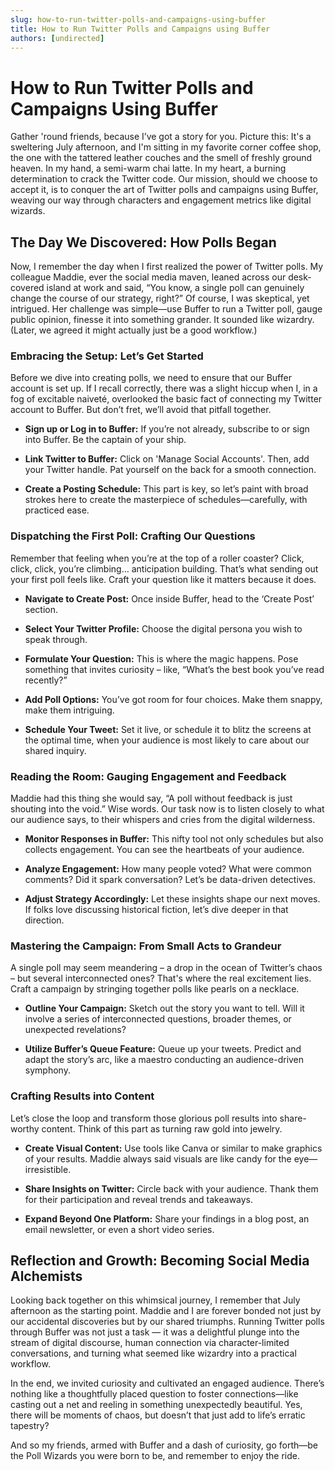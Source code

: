 ```yaml
---
slug: how-to-run-twitter-polls-and-campaigns-using-buffer
title: How to Run Twitter Polls and Campaigns using Buffer
authors: [undirected]
---
```



# How to Run Twitter Polls and Campaigns Using Buffer

Gather 'round friends, because I’ve got a story for you. Picture this: It's a sweltering July afternoon, and I'm sitting in my favorite corner coffee shop, the one with the tattered leather couches and the smell of freshly ground heaven. In my hand, a semi-warm chai latte. In my heart, a burning determination to crack the Twitter code. Our mission, should we choose to accept it, is to conquer the art of Twitter polls and campaigns using Buffer, weaving our way through characters and engagement metrics like digital wizards.

## The Day We Discovered: How Polls Began

Now, I remember the day when I first realized the power of Twitter polls. My colleague Maddie, ever the social media maven, leaned across our desk-covered island at work and said, “You know, a single poll can genuinely change the course of our strategy, right?” Of course, I was skeptical, yet intrigued. Her challenge was simple—use Buffer to run a Twitter poll, gauge public opinion, finesse it into something grander. It sounded like wizardry. (Later, we agreed it might actually just be a good workflow.)

### Embracing the Setup: Let’s Get Started

Before we dive into creating polls, we need to ensure that our Buffer account is set up. If I recall correctly, there was a slight hiccup when I, in a fog of excitable naiveté, overlooked the basic fact of connecting my Twitter account to Buffer. But don’t fret, we’ll avoid that pitfall together.

- **Sign up or Log in to Buffer:** If you’re not already, subscribe to or sign into Buffer. Be the captain of your ship.
  
- **Link Twitter to Buffer:** Click on 'Manage Social Accounts'. Then, add your Twitter handle. Pat yourself on the back for a smooth connection.

- **Create a Posting Schedule:** This part is key, so let’s paint with broad strokes here to create the masterpiece of schedules—carefully, with practiced ease.

### Dispatching the First Poll: Crafting Our Questions

Remember that feeling when you’re at the top of a roller coaster? Click, click, click, you’re climbing… anticipation building. That’s what sending out your first poll feels like. Craft your question like it matters because it does.

- **Navigate to Create Post:** Once inside Buffer, head to the ‘Create Post’ section.

- **Select Your Twitter Profile:** Choose the digital persona you wish to speak through.

- **Formulate Your Question:** This is where the magic happens. Pose something that invites curiosity – like, “What’s the best book you’ve read recently?”

- **Add Poll Options:** You’ve got room for four choices. Make them snappy, make them intriguing.

- **Schedule Your Tweet:** Set it live, or schedule it to blitz the screens at the optimal time, when your audience is most likely to care about our shared inquiry.

### Reading the Room: Gauging Engagement and Feedback

Maddie had this thing she would say, “A poll without feedback is just shouting into the void.” Wise words. Our task now is to listen closely to what our audience says, to their whispers and cries from the digital wilderness.

- **Monitor Responses in Buffer:** This nifty tool not only schedules but also collects engagement. You can see the heartbeats of your audience.

- **Analyze Engagement:** How many people voted? What were common comments? Did it spark conversation? Let’s be data-driven detectives.

- **Adjust Strategy Accordingly:** Let these insights shape our next moves. If folks love discussing historical fiction, let’s dive deeper in that direction.

### Mastering the Campaign: From Small Acts to Grandeur

A single poll may seem meandering – a drop in the ocean of Twitter’s chaos – but several interconnected ones? That's where the real excitement lies. Craft a campaign by stringing together polls like pearls on a necklace.

- **Outline Your Campaign:** Sketch out the story you want to tell. Will it involve a series of interconnected questions, broader themes, or unexpected revelations?

- **Utilize Buffer’s Queue Feature:** Queue up your tweets. Predict and adapt the story’s arc, like a maestro conducting an audience-driven symphony.

### Crafting Results into Content

Let’s close the loop and transform those glorious poll results into share-worthy content. Think of this part as turning raw gold into jewelry.

- **Create Visual Content:** Use tools like Canva or similar to make graphics of your results. Maddie always said visuals are like candy for the eye—irresistible.

- **Share Insights on Twitter:** Circle back with your audience. Thank them for their participation and reveal trends and takeaways.

- **Expand Beyond One Platform:** Share your findings in a blog post, an email newsletter, or even a short video series.

## Reflection and Growth: Becoming Social Media Alchemists

Looking back together on this whimsical journey, I remember that July afternoon as the starting point. Maddie and I are forever bonded not just by our accidental discoveries but by our shared triumphs. Running Twitter polls through Buffer was not just a task — it was a delightful plunge into the stream of digital discourse, human connection via character-limited conversations, and turning what seemed like wizardry into a practical workflow.

In the end, we invited curiosity and cultivated an engaged audience. There’s nothing like a thoughtfully placed question to foster connections—like casting out a net and reeling in something unexpectedly beautiful. Yes, there will be moments of chaos, but doesn’t that just add to life’s erratic tapestry?

And so my friends, armed with Buffer and a dash of curiosity, go forth—be the Poll Wizards you were born to be, and remember to enjoy the ride.